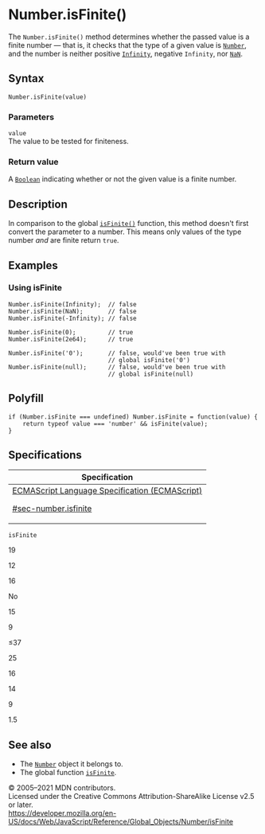 # Number.isFinite()

The `Number.isFinite()` method determines whether the passed value is a finite number — that is, it checks that the type of a given value is [`Number`](../number), and the number is neither positive [`Infinity`](../infinity), negative `Infinity`, nor [`NaN`](../nan).

## Syntax

    Number.isFinite(value)

### Parameters

`value`  
The value to be tested for finiteness.

### Return value

A [`Boolean`](../boolean) indicating whether or not the given value is a finite number.

## Description

In comparison to the global [`isFinite()`](../isfinite) function, this method doesn't first convert the parameter to a number. This means only values of the type number _and_ are finite return `true`.

## Examples

### Using isFinite

    Number.isFinite(Infinity);  // false
    Number.isFinite(NaN);       // false
    Number.isFinite(-Infinity); // false

    Number.isFinite(0);         // true
    Number.isFinite(2e64);      // true

    Number.isFinite('0');       // false, would've been true with
                                // global isFinite('0')
    Number.isFinite(null);      // false, would've been true with
                                // global isFinite(null)

## Polyfill

    if (Number.isFinite === undefined) Number.isFinite = function(value) {
        return typeof value === 'number' && isFinite(value);
    }

## Specifications

<table><thead><tr class="header"><th>Specification</th></tr></thead><tbody><tr class="odd"><td><a href="https://tc39.es/ecma262/#sec-number.isfinite">ECMAScript Language Specification (ECMAScript) 
<br/>

<span class="small">#sec-number.isfinite</span></a></td></tr></tbody></table>

`isFinite`

19

12

16

No

15

9

≤37

25

16

14

9

1.5

## See also

-   The [`Number`](../number) object it belongs to.
-   The global function [`isFinite`](../isfinite).

© 2005–2021 MDN contributors.  
Licensed under the Creative Commons Attribution-ShareAlike License v2.5 or later.  
<a href="https://developer.mozilla.org/en-US/docs/Web/JavaScript/Reference/Global_Objects/Number/isFinite" class="_attribution-link">https://developer.mozilla.org/en-US/docs/Web/JavaScript/Reference/Global_Objects/Number/isFinite</a>
